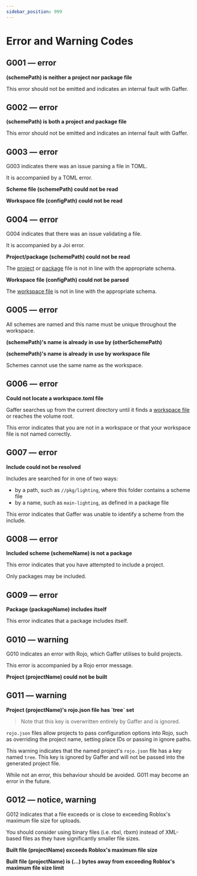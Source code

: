 ```yaml
---
sidebar_position: 999
---
```


# Error and Warning Codes

## G001 — error

**(schemePath) is neither a project nor package file**

This error should not be emitted and indicates an internal fault with Gaffer.

## G002 — error

**(schemePath) is both a project and package file**

This error should not be emitted and indicates an internal fault with Gaffer.

## G003 — error

G003 indicates there was an issue parsing a file in TOML.

It is accompanied by a TOML error.

**Scheme file (schemePath) could not be read**

**Workspace file (configPath) could not be read**

## G004 — error

G004 indicates that there was an issue validating a file.

It is accompanied by a Joi error.

**Project/package (schemePath) could not be read**

The [project](./projects) or [package](./packages) file is not in line with the appropriate schema.

**Workspace file (configPath) could not be parsed**

The [workspace file](./workspaces) is not in line with the appropriate schema.

## G005 — error

All schemes are named and this name must be unique throughout the workspace.

**(schemePath)'s name is already in use by (otherSchemePath)**

**(schemePath)'s name is already in use by workspace file**

Schemes cannot use the same name as the workspace.

## G006 — error

**Could not locate a workspace.toml file**

Gaffer searches up from the current directory until it finds a [workspace file](./workspaces) or reaches the volume
root.

This error indicates that you are not in a workspace or that your workspace file is not named correctly.

## G007 — error

**Include could not be resolved**

Includes are searched for in one of two ways:

- by a path, such as `//pkg/lighting`, where this folder contains a scheme file
- by a name, such as `main-lighting`, as defined in a package file

This error indicates that Gaffer was unable to identify a scheme from the include.

## G008 — error

**Included scheme (schemeName) is not a package**

This error indicates that you have attempted to include a project.

Only packages may be included.

## G009 — error

**Package (packageName) includes itself**

This error indicates that a package includes itself.

## G010 — warning

G010 indicates an error with Rojo, which Gaffer utilises to build projects.

This error is accompanied by a Rojo error message.

**Project (projectName) could not be built**

## G011 — warning

**Project (projectName)'s rojo.json file has \`tree\` set**

> Note that this key is overwritten entirely by Gaffer and is ignored.

`rojo.json` files allow projects to pass configuration options into Rojo, such as overriding the project name, setting
place IDs or passing in ignore paths.

This warning indicates that the named project's `rojo.json` file has a key named `tree`. This key is ignored by Gaffer
and will not be passed into the generated project file.

While not an error, this behaviour should be avoided. G011 may become an error in the future.

## G012 — notice, warning

G012 indicates that a file exceeds or is close to exceeding Roblox's maximum file size for uploads.

You should consider using binary files (i.e. rbxl, rbxm) instead of XML-based files as they have significantly smaller file sizes.

**Built file (projectName) exceeds Roblox's maximum file size**

**Built file (projectName) is (...) bytes away from exceeding Roblox's maximum file size limit**
